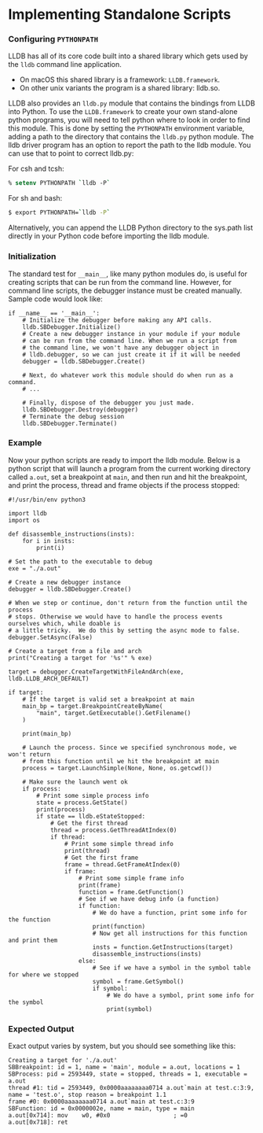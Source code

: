# Implementing Standalone Scripts

### Configuring `PYTHONPATH`

LLDB has all of its core code built into a shared library which gets used by
the `lldb` command line application.
- On macOS this shared library is a framework: `LLDB.framework`.
- On other unix variants the program is a shared library: lldb.so.

LLDB also provides an `lldb.py` module that contains the bindings from LLDB
into Python. To use the `LLDB.framework` to create your own stand-alone python
programs, you will need to tell python where to look in order to find this
module. This is done by setting the `PYTHONPATH` environment variable,
adding a path to the directory that contains the `lldb.py` python
module. The lldb driver program has an option to report the path to the lldb
module. You can use that to point to correct lldb.py:

For csh and tcsh:

```csh
% setenv PYTHONPATH `lldb -P`
```

For sh and bash:

```bash
$ export PYTHONPATH=`lldb -P`
```

Alternatively, you can append the LLDB Python directory to the sys.path list
directly in your Python code before importing the lldb module.

### Initialization

The standard test for `__main__`, like many python modules do, is useful for
creating scripts that can be run from the command line. However, for command
line scripts, the debugger instance must be created manually. Sample code would
look like:

```python3
if __name__ == '__main__':
    # Initialize the debugger before making any API calls.
    lldb.SBDebugger.Initialize()
    # Create a new debugger instance in your module if your module
    # can be run from the command line. When we run a script from
    # the command line, we won't have any debugger object in
    # lldb.debugger, so we can just create it if it will be needed
    debugger = lldb.SBDebugger.Create()

    # Next, do whatever work this module should do when run as a command.
    # ...

    # Finally, dispose of the debugger you just made.
    lldb.SBDebugger.Destroy(debugger)
    # Terminate the debug session
    lldb.SBDebugger.Terminate()
```

### Example

Now your python scripts are ready to import the lldb module. Below is a python
script that will launch a program from the current working directory called
`a.out`, set a breakpoint at `main`, and then run and hit the breakpoint, and
print the process, thread and frame objects if the process stopped:

```python3
#!/usr/bin/env python3

import lldb
import os

def disassemble_instructions(insts):
    for i in insts:
        print(i)

# Set the path to the executable to debug
exe = "./a.out"

# Create a new debugger instance
debugger = lldb.SBDebugger.Create()

# When we step or continue, don't return from the function until the process
# stops. Otherwise we would have to handle the process events ourselves which, while doable is
# a little tricky.  We do this by setting the async mode to false.
debugger.SetAsync(False)

# Create a target from a file and arch
print("Creating a target for '%s'" % exe)

target = debugger.CreateTargetWithFileAndArch(exe, lldb.LLDB_ARCH_DEFAULT)

if target:
    # If the target is valid set a breakpoint at main
    main_bp = target.BreakpointCreateByName(
        "main", target.GetExecutable().GetFilename()
    )

    print(main_bp)

    # Launch the process. Since we specified synchronous mode, we won't return
    # from this function until we hit the breakpoint at main
    process = target.LaunchSimple(None, None, os.getcwd())

    # Make sure the launch went ok
    if process:
        # Print some simple process info
        state = process.GetState()
        print(process)
        if state == lldb.eStateStopped:
            # Get the first thread
            thread = process.GetThreadAtIndex(0)
            if thread:
                # Print some simple thread info
                print(thread)
                # Get the first frame
                frame = thread.GetFrameAtIndex(0)
                if frame:
                    # Print some simple frame info
                    print(frame)
                    function = frame.GetFunction()
                    # See if we have debug info (a function)
                    if function:
                        # We do have a function, print some info for the function
                        print(function)
                        # Now get all instructions for this function and print them
                        insts = function.GetInstructions(target)
                        disassemble_instructions(insts)
                    else:
                        # See if we have a symbol in the symbol table for where we stopped
                        symbol = frame.GetSymbol()
                        if symbol:
                            # We do have a symbol, print some info for the symbol
                            print(symbol)
```

### Expected Output

Exact output varies by system, but you should see something like this:

```
Creating a target for './a.out'
SBBreakpoint: id = 1, name = 'main', module = a.out, locations = 1
SBProcess: pid = 2593449, state = stopped, threads = 1, executable = a.out
thread #1: tid = 2593449, 0x0000aaaaaaaa0714 a.out`main at test.c:3:9, name = 'test.o', stop reason = breakpoint 1.1
frame #0: 0x0000aaaaaaaa0714 a.out`main at test.c:3:9
SBFunction: id = 0x0000002e, name = main, type = main
a.out[0x714]: mov    w0, #0x0                  ; =0
a.out[0x718]: ret
```
